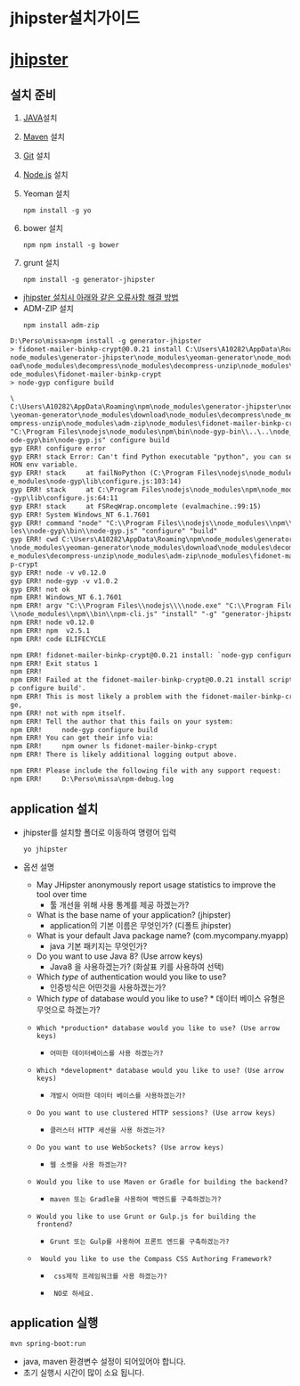 # jhipster설치가이드
# [jhipster](https://jhipster.github.io/)

## 설치 준비
1. [JAVA](http://www.oracle.com/technetwork/java/javase/downloads/index.html)설치
2. [Maven](http://maven.apache.org/) 설치
3. [Git](http://git-scm.com/) 설치
4. [Node.js](http://nodejs.org/) 설치
5. Yeoman 설치
    ```
    npm install -g yo
    ```

6. bower 설치
    ```
    npm npm install -g bower
    ```

7. grunt 설치
    ```
    npm install -g generator-jhipster
    ```

- [jhipster 설치시 아래와 같은 오류사항 해결 방법](https://github.com/cthackers/adm-zip/issues/121)
- ADM-ZIP 설치
    ```
    npm install adm-zip
    ```
```xml
D:\Perso\missa>npm install -g generator-jhipster
> fidonet-mailer-binkp-crypt@0.0.21 install C:\Users\A10282\AppData\Roaming\npm
node_modules\generator-jhipster\node_modules\yeoman-generator\node_modules\down
oad\node_modules\decompress\node_modules\decompress-unzip\node_modules\adm-zip\
ode_modules\fidonet-mailer-binkp-crypt
> node-gyp configure build

\
C:\Users\A10282\AppData\Roaming\npm\node_modules\generator-jhipster\node_module
\yeoman-generator\node_modules\download\node_modules\decompress\node_modules\de
ompress-unzip\node_modules\adm-zip\node_modules\fidonet-mailer-binkp-crypt>node
"C:\Program Files\nodejs\node_modules\npm\bin\node-gyp-bin\\..\..\node_modules\
ode-gyp\bin\node-gyp.js" configure build
gyp ERR! configure error
gyp ERR! stack Error: Can't find Python executable "python", you can set the PY
HON env variable.
gyp ERR! stack     at failNoPython (C:\Program Files\nodejs\node_modules\npm\no
e_modules\node-gyp\lib\configure.js:103:14)
gyp ERR! stack     at C:\Program Files\nodejs\node_modules\npm\node_modules\nod
-gyp\lib\configure.js:64:11
gyp ERR! stack     at FSReqWrap.oncomplete (evalmachine.:99:15)
gyp ERR! System Windows_NT 6.1.7601
gyp ERR! command "node" "C:\\Program Files\\nodejs\\node_modules\\npm\\node_mod
les\\node-gyp\\bin\\node-gyp.js" "configure" "build"
gyp ERR! cwd C:\Users\A10282\AppData\Roaming\npm\node_modules\generator-jhipste
\node_modules\yeoman-generator\node_modules\download\node_modules\decompress\no
e_modules\decompress-unzip\node_modules\adm-zip\node_modules\fidonet-mailer-bin
p-crypt
gyp ERR! node -v v0.12.0
gyp ERR! node-gyp -v v1.0.2
gyp ERR! not ok
npm ERR! Windows_NT 6.1.7601
npm ERR! argv "C:\\Program Files\\nodejs\\\\node.exe" "C:\\Program Files\\nodej
\\node_modules\\npm\\bin\\npm-cli.js" "install" "-g" "generator-jhipster"
npm ERR! node v0.12.0
npm ERR! npm  v2.5.1
npm ERR! code ELIFECYCLE

npm ERR! fidonet-mailer-binkp-crypt@0.0.21 install: `node-gyp configure build`
npm ERR! Exit status 1
npm ERR!
npm ERR! Failed at the fidonet-mailer-binkp-crypt@0.0.21 install script 'node-g
p configure build'.
npm ERR! This is most likely a problem with the fidonet-mailer-binkp-crypt pack
ge,
npm ERR! not with npm itself.
npm ERR! Tell the author that this fails on your system:
npm ERR!     node-gyp configure build
npm ERR! You can get their info via:
npm ERR!     npm owner ls fidonet-mailer-binkp-crypt
npm ERR! There is likely additional logging output above.

npm ERR! Please include the following file with any support request:
npm ERR!     D:\Perso\missa\npm-debug.log
```
## application 설치

- jhipster를 설치할 폴더로 이동하여 명령어 입력
    ```
    yo jhipster 
    ```

- 옵션 설명
    + May JHipster anonymously report usage statistics to improve the tool over time
        * 툴 개선을 위해 사용 통계를 제공 하겠는가?
    +  What is the base name of your application? (jhipster)
        *  application의 기본 이름은 무엇인가? (디폴트 jhipster)
    +   What is your default Java package name? (com.mycompany.myapp)
        *   java 기본 패키지는 무엇인가?
    +   Do you want to use Java 8? (Use arrow keys)
        *   Java8 을 사용하겠는가? (화살표 키를 사용하여 선택)
    +   Which *type* of authentication would you like to use?
        *   인증방식은 어떤것을 사용하겠는가?
    +    Which *type* of database would you like to use?
        *    데이터 베이스 유형은 무엇으로 하겠는가?
    +     Which *production* database would you like to use? (Use arrow keys)
        *     어떠한 데이터베이스를 사용 하겠는가?
    +     Which *development* database would you like to use? (Use arrow keys)
        *     개발시 어떠한 데이터 베이스를 사용하겠는가?
    +     Do you want to use clustered HTTP sessions? (Use arrow keys)
        *     클러스터 HTTP 세션을 사용 하겠는가?
    +     Do you want to use WebSockets? (Use arrow keys)
        *     웹 소켓을 사용 하겠는가?
    +     Would you like to use Maven or Gradle for building the backend?
        *     maven 또는 Gradle을 사용하여 백엔드를 구축하겠는가?
    +     Would you like to use Grunt or Gulp.js for building the frontend?
        *     Grunt 또는 Gulp를 사용하여 프론트 엔드를 구축하겠는가?
    +      Would you like to use the Compass CSS Authoring Framework?
        *      css제작 프레임워크를 사용 하겠는가?
        *      NO로 하세요.

## application 실행
``` 
mvn spring-boot:run
```
- java, maven 환경변수 설정이 되어있어야 합니다.
- 초기 실행시 시간이 많이 소요 됩니다.